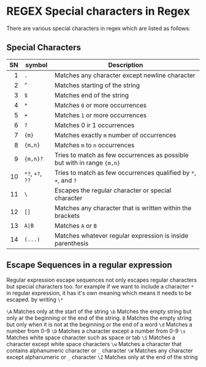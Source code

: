 # REGEX Special characters in Regex

There are various special characters in regex which are listed as follows:

## Special Characters

|   SN | symbol           | Description                                                             |
| ---: | ---------------- | ----------------------------------------------------------------------- |
|    1 | `.`              | Matches any character except newline character                          |
|    2 | `^`              | Matches starting of the string                                          |
|    3 | `$`              | Matches end of the string                                               |
|    4 | `*`              | Matches `0` or more occurrences                                         |
|    5 | `+`              | Matches `1` or more occurrences                                         |
|    6 | `?`              | Matches 0 ir 1 occurrences                                              |
|    7 | `{m}`            | Matches exactly `m` number of occurrences                               |
|    8 | `{m,n}`          | Matches `m` to `n` occurrences                                          |
|    9 | `{m,n}?`         | Tries to match as few occurrences as possible but with in range `{m,n}` |
|   10 | `*?`, `+?`, `??` | Tries to match as few occurrences qualified by `*`, `+`, and `?`        |
|   11 | `\`              | Escapes the regular character or special character                      |
|   12 | `[]`             | Matches any character that is written within the brackets               |
|   13 | `A\|B`           | Matches `A` or `B`                                                      |
|   14 | `(...)`          | Matches whatever regular expression is inside parenthesis               |


## Escape Sequences in a regular expression

Regular expression escape sequences not only escapes regular characters but special characters too.
for example if we want to include a character `*` in regular expression, it has it's own meaning which means it needs to be escaped. by writing `\*`

`\A` Matches only at the start of the string
`\b` Matches the empty string but only ar the beginning or the end of the string.
`B` Matches the empty string but only when it is not at the beginning or the end of a word
`\d` Matches a number from 0-9
`\D` Matches a character except a number from 0-9
`\s` Matches white space character such as space or tab
`\S` Matches a character except white space characters
`\w` Matches a character that contains alphanumeric character or `_` character
`\W` Matches any character except alphanumeric or `_` character
`\Z` Matches only at the end of the string


